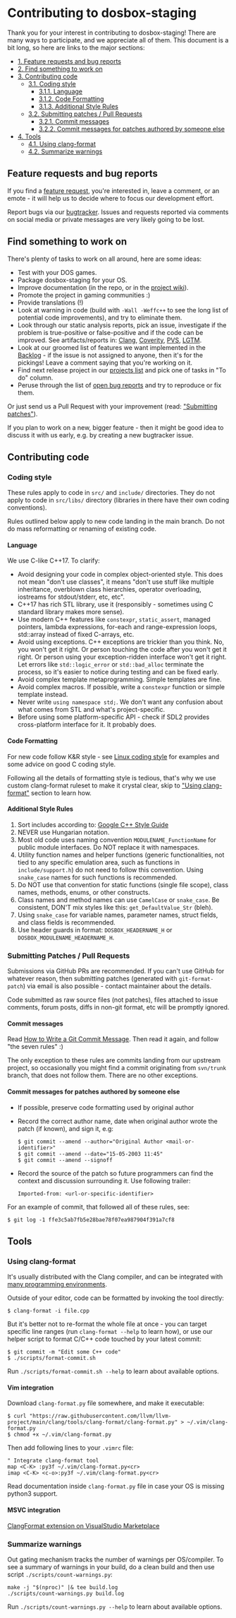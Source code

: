 # Contributing to dosbox-staging

Thank you for your interest in contributing to dosbox-staging! There are many
ways to participate, and we appreciate all of them. This document is a bit long,
so here are links to the major sections:

- [1. Feature requests and bug reports](#feature-requests-and-bug-reports)
- [2. Find something to work on](#find-something-to-work-on)
- [3. Contributing code](#contributing-code)
  - [3.1. Coding style](#coding-style)
    - [3.1.1. Language](#language)
    - [3.1.2. Code Formatting](#code-formatting)
    - [3.1.3. Additional Style Rules](#additional-style-rules)
  - [3.2. Submitting patches / Pull Requests](#submitting-patches--pull-requests)
    - [3.2.1. Commit messages](#commit-messages)
    - [3.2.2. Commit messages for patches authored by someone else](#commit-messages-for-patches-authored-by-someone-else)
- [4. Tools](#tools)
  - [4.1. Using clang-format](#using-clang-format)
  - [4.2. Summarize warnings](#summarize-warnings)

## Feature requests and bug reports

If you find a [feature request][enhancement_label], you're interested in,
leave a comment, or an emote - it will help us to decide where to focus our
development effort.

Report bugs via our [bugtracker][issues]. Issues and requests reported
via comments on social media or private messages are very likely going to be
lost.

[enhancement_label]: https://github.com/dosbox-staging/dosbox-staging/issues?q=is%3Aissue+is%3Aopen+label%3Aenhancement
[issues]: https://github.com/dosbox-staging/dosbox-staging/issues

## Find something to work on

There's plenty of tasks to work on all around, here are some ideas:

- Test with your DOS games.
- Package dosbox-staging for your OS.
- Improve documentation (in the repo, or in the
  [project wiki](https://github.com/dosbox-staging/dosbox-staging/wiki)).
- Promote the project in gaming communities :)
- Provide translations (!)
- Look at warning in code (build with `-Wall -Weffc++` to see the long list
  of potential code improvements), and try to eliminate them.
- Look through our static analysis reports, pick an issue, investigate if the
  problem is true-positive or false-positive and if the code can be improved.
  See artifacts/reports in: [Clang][clanga], [Coverity][coverity],
  [PVS][pvs], [LGTM].
- Look at our groomed list of features we want implemented in the
  [Backlog](https://github.com/dosbox-staging/dosbox-staging/projects/3) - if
  the issue is not assigned to anyone, then it's for the pickings! Leave a
  comment saying that you're working on it.
- Find next release project in our
  [projects list](https://github.com/dosbox-staging/dosbox-staging/projects)
  and pick one of tasks in "To do" column.
- Peruse through the list of
  [open bug reports](https://github.com/dosbox-staging/dosbox-staging/issues?q=is%3Aissue+is%3Aopen+label%3Abug)
  and try to reproduce or fix them.

Or just send us a Pull Request with your improvement
(read: ["Submitting patches"](#submitting-patches-pull-requests)).

If you plan to work on a new, bigger feature - then it might be good idea to
discuss it with us early, e.g. by creating a new bugtracker issue.

[coverity]: https://scan.coverity.com/projects/dosbox-staging/
[lgtm]:     https://lgtm.com/projects/g/dosbox-staging/dosbox-staging/
[clanga]:   https://github.com/dosbox-staging/dosbox-staging/actions?query=workflow%3A%22Code+analysis%22
[pvs]:      https://github.com/dosbox-staging/dosbox-staging/actions?query=workflow%3A%22PVS-Studio+analysis%22

## Contributing code

### Coding style

These rules apply to code in `src/` and `include/` directories.
They do not apply to code in `src/libs/` directory (libraries in there
have their own coding conventions).

Rules outlined below apply to new code landing in the main branch.
Do not do mass reformatting or renaming of existing code.

#### Language

We use C-like C++17. To clarify:

- Avoid designing your code in complex object-oriented style.
  This does not mean "don't use classes", it means "don't use stuff like
  multiple inheritance, overblown class hierarchies, operator overloading,
  iostreams for stdout/stderr, etc, etc".
- C++17 has rich STL library, use it (responsibly - sometimes using
  C standard library makes more sense).
- Use modern C++ features like `constexpr`, `static_assert`, managed pointers,
  lambda expressions, for-each and range-expression loops, std::array
  instead of fixed C-arrays, etc.
- Avoid using exceptions. C++ exceptions are trickier than you think.
  No, you won't get it right. Or person touching the code after you won't get
  it right. Or person using your exception-ridden interface won't get it right.
  Let errors like `std::logic_error` or `std::bad_alloc` terminate the
  process, so it's easier to notice during testing and can be fixed early.
- Avoid complex template metaprogramming. Simple templates are fine.
- Avoid complex macros. If possible, write a `constexpr` function or simple
  template instead.
- Never write `using namespace std;`. We don't want any confusion about what
  comes from STL and what's project-specific.
- Before using some platform-specific API - check if SDL2 provides
  cross-platform interface for it. It probably does.

#### Code Formatting

For new code follow K&R style - see [Linux coding style] for examples and some
advice on good C coding style.

Following all the details of formatting style is tedious, that's why we use
custom clang-format ruleset to make it crystal clear, skip to
["Using clang-format"](#using-clang-format) section to learn how.

[Linux coding style]:https://www.kernel.org/doc/html/latest/process/coding-style.html

#### Additional Style Rules

1. Sort includes according to: [Google C++ Style Guide](https://google.github.io/styleguide/cppguide.html#Names_and_Order_of_Includes)
2. NEVER use Hungarian notation.
3. Most old code uses naming convention `MODULENAME_FunctionName` for public
   module interfaces. Do NOT replace it with namespaces.
4. Utility function names and helper functions (generic functionalities, not
   tied to any specific emulation area, such as functions in
   `include/support.h`) do not need to follow this convention.
   Using `snake_case` names for such functions is recommended.
5. Do NOT use that convention for static functions (single file scope), class
   names, methods, enums, or other constructs.
6. Class names and method names can use `CamelCase` or `snake_case`.
   Be consistent, DON'T mix styles like this: `get_DefaultValue_Str` (bleh).
7. Using `snake_case` for variable names, parameter names, struct fields, and
   class fields is recommended.
8. Use header guards in format: `DOSBOX_HEADERNAME_H` or
   `DOSBOX_MODULENAME_HEADERNAME_H`.

### Submitting Patches / Pull Requests

Submissions via GitHub PRs are recommended. If you can't use GitHub for
whatever reason, then submitting patches (generated with `git-format-patch`)
via email is also possible - contact maintainer about the details.

Code submitted as raw source files (not patches), files attached to issue
comments, forum posts, diffs in non-git format, etc will be promptly ignored.

#### Commit messages

Read [How to Write a Git Commit Message]. Then read it again, and follow
"the seven rules" :)

The only exception to these rules are commits landing from our upstream project,
so occasionally you might find a commit originating from `svn/trunk` branch,
that does not follow them.  There are no other exceptions.

[How to Write a Git Commit Message]:https://chris.beams.io/posts/git-commit/

#### Commit messages for patches authored by someone else

- If possible, preserve code formatting used by original author
- Record the correct author name, date when original author wrote the patch
  (if known), and sign it, e.g:

  ```
  $ git commit --amend --author="Original Author <mail-or-identifier>"
  $ git commit --amend --date="15-05-2003 11:45"
  $ git commit --amend --signoff
  ```

- Record the source of the patch so future programmers can find the context
  and discussion surrounding it. Use following trailer:

  ```
  Imported-from: <url-or-specific-identifier>
  ```

For an example of commit, that followed all of these rules, see:

    $ git log -1 ffe3c5ab7fb5e28bae78f07ea987904f391a7cf8

## Tools

### Using clang-format

It's usually distributed with the Clang compiler, and can be integrated with
[many programming environments](https://releases.llvm.org/10.0.0/tools/clang/docs/ClangFormat.html).

Outside of your editor, code can be formatted by invoking the tool directly:

    $ clang-format -i file.cpp

But it's better not to re-format the whole file at once - you can target
specific line ranges (run `clang-format --help` to learn how), or use our
helper script to format C/C++ code touched by your latest commit:

    $ git commit -m "Edit some C++ code"
    $ ./scripts/format-commit.sh

Run `./scripts/format-commit.sh --help` to learn about available options.



#### Vim integration

Download `clang-format.py` file somewhere, and make it executable:

    $ curl "https://raw.githubusercontent.com/llvm/llvm-project/main/clang/tools/clang-format/clang-format.py" > ~/.vim/clang-format.py
    $ chmod +x ~/.vim/clang-format.py

Then add following lines to your `.vimrc` file:

    " Integrate clang-format tool
    map <C-K> :py3f ~/.vim/clang-format.py<cr>
    imap <C-K> <c-o>:py3f ~/.vim/clang-format.py<cr>

Read documentation inside `clang-format.py` file in case your OS is missing
python3 support.

#### MSVC integration

[ClangFormat extension on VisualStudio Marketplace](https://marketplace.visualstudio.com/items?itemName=LLVMExtensions.ClangFormat)

### Summarize warnings

Out gating mechanism tracks the number of warnings per OS/compiler.
To see a summary of warnings in your build, do a clean build and then
use script `./scripts/count-warnings.py`:

    make -j "$(nproc)" |& tee build.log
    ./scripts/count-warnings.py build.log

Run `./scripts/count-warnings.py --help` to learn about available options.
